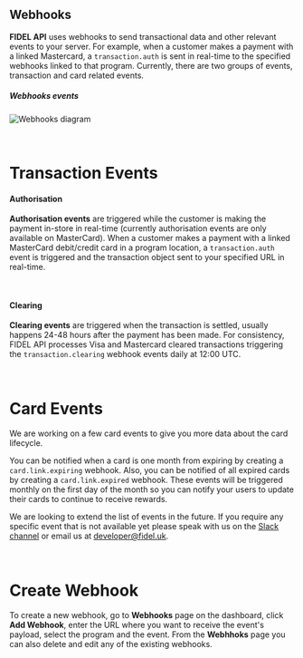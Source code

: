 ## Webhooks
**FIDEL API** uses webhooks to send transactional data and other relevant events to your server. For example, when a customer makes a payment with a linked Mastercard, a `transaction.auth` is sent in real-time to the specified webhooks linked to that program. Currently, there are two groups of events, transaction and card related events.

<h5>Webhooks events</h5>

![Webhooks diagram](https://docs.fidel.uk/assets/images/webhooks-diagram.png "Webhooks diagram")

<br/>

# Transaction Events

#### Authorisation

**Authorisation events** are triggered while the customer is making the payment in-store in real-time (currently authorisation events are only available on MasterCard). When a customer makes a payment with a linked MasterCard debit/credit card in a program location, a `transaction.auth` event is triggered and the transaction object sent to your specified URL in real-time.

<br/>

#### Clearing

**Clearing events** are triggered when the transaction is settled, usually happens 24-48 hours after the payment has been made. For consistency, FIDEL API processes Visa and Mastercard cleared transactions triggering the `transaction.clearing` webhook events daily at 12:00 UTC.

<br/>

# Card Events
We are working on a few card events to give you more data about the card lifecycle.

You can be notified when a card is one month from expiring by creating a `card.link.expiring` webhook. Also, you can be notified of all expired cards by creating a `card.link.expired` webhook. These events will be triggered monthly on the first day of the month so you can notify your users to update their cards to continue to receive rewards.

We are looking to extend  the list of events in the future. If you require any specific event that is not available yet please speak with us on the [Slack channel](https://fidel-developers-slack-invites.herokuapp.com/) or email us at [developer@fidel.uk](mailto:developer@fidel.uk).

<br/>

# Create Webhook

To create a new webhook, go to **Webhooks** page on the dashboard, click **Add Webhook**, enter the URL where you want to receive the event's payload, select the program and the event. From the **Webhhoks** page you can also delete and edit any of the existing webhooks.
